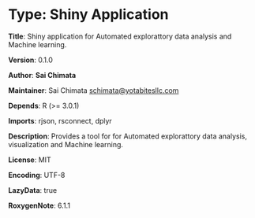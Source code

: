 # __Type__: Shiny Application

__Title__: Shiny application for Automated explorattory data analysis and Machine learning.

__Version__: 0.1.0

__Author__: __Sai Chimata__

__Maintainer__: Sai Chimata <schimata@yotabitesllc.com>

__Depends__:
    R (>= 3.0.1)
    
__Imports__:
    rjson,
    rsconnect,
    dplyr
    
__Description__: Provides a tool for for Automated explorattory data analysis, visualization and Machine learning.

__License__: MIT

__Encoding__: UTF-8

__LazyData__: true

__RoxygenNote__: 6.1.1
